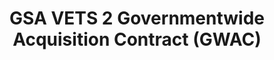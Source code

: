 ---
title: GSA VETS 2 Governmentwide Acquisition Contract (GWAC)
year:
description: Resources related to VETS 2 GWAC for Service-Disabled, Veteran-Owned Small Businesses (SDVOSB).
external_url: www.gsa.gov/technology/technology-purchasing-programs/governmentwide-acquisition-contracts/vets-2-governmentwide-acquisition-contract-gwac
content_tags:
type: link
filters: vehicle-solutions it-best-in-class-vehicles for-contracting-officers
---
